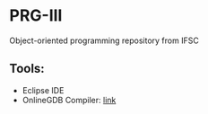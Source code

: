 # PRG-III
Object-oriented programming repository from IFSC

## Tools:

* Eclipse IDE
* OnlineGDB Compiler: [link](https://www.onlinegdb.com/)